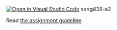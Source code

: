 [![Open in Visual Studio Code](https://classroom.github.com/assets/open-in-vscode-c66648af7eb3fe8bc4f294546bfd86ef473780cde1dea487d3c4ff354943c9ae.svg)](https://classroom.github.com/online_ide?assignment_repo_id=9927492&assignment_repo_type=AssignmentRepo)
seng438-a2

Read [the assignment guideline](seng438-a2.md) 
